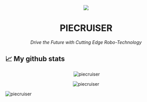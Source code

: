 <p align="center"><img src="https://github.com/piecruiser/piecruiser.github.io/blob/main/A%20robo%20project.jpg"></p>

<h1 align="center">PIECRUISER</h1>
<p align="center">
<i>Drive the Future with Cutting Edge Robo-Technology</i><br></p>


## 📈 My github stats
<p align="center">&nbsp;<img align="center" src="https://github-readme-stats.vercel.app/api?username=piecruiser&show_icons=true&locale=en" alt="piecruiser" /></p>

<p align="center"><img align="center" src="https://github-readme-streak-stats.herokuapp.com/?user=piecruiser&" alt="piecruiser" /></p>


<p align="left"> <img src="https://komarev.com/ghpvc/?username=piecruiser&label=Profile%20views&color=0e75b6&style=flat" alt="piecruiser" /> </p>

